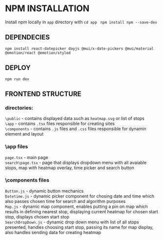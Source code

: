 
# NPM INSTALLATION
Install npm locally in `app` directory with
```cd app```
``` npm install npm --save-dev```

## DEPENDECIES
```npm install react-datepicker dayjs @mui/x-date-pickers @mui/material @emotion/react @emotion/styled```

## DEPLOY
```npm run dev```

## FRONTEND STRUCTURE
### directories:
`\public` - contains displayed data such as `heatmap.svg` or list of stops  <br />
`\app` - contains `.tsx` files responsible for creating sites  <br />
`\components` - contains `.js` files and `.css` files responsible for dynamin element and layout  <br />

### \app files
`page.tsx` - main page  <br />
`search\page.tsx` - page that displays dropdown menu with all avaiable stops, map with heatmap overlay, time picker and search button  <br />

### \components files
`Button.js` - dynamic button mechanics <br />
`Datetime.js` - dynamic picker component for chosing date and time which also passes chosen time for search and algorithm purposes <br />
`Map.js` - dynamic map component, enables putting a pin on map which results in defining nearest stop, displaying current heatmap for chosen start stop, displays chosen start stop <br />
`SearchDropDown.js` - dynamic drop down menu with list of all stops presented, handles choosing start stop, passing its name for map display, also handles sending data for creating heatmap <br />

